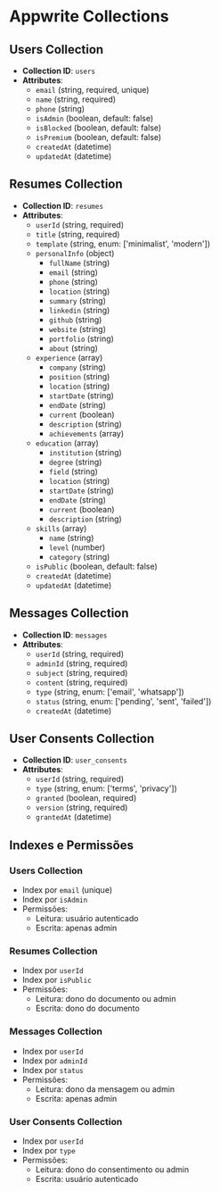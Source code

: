 # Appwrite Collections

## Users Collection
- **Collection ID**: `users`
- **Attributes**:
  - `email` (string, required, unique)
  - `name` (string, required)
  - `phone` (string)
  - `isAdmin` (boolean, default: false)
  - `isBlocked` (boolean, default: false)
  - `isPremium` (boolean, default: false)
  - `createdAt` (datetime)
  - `updatedAt` (datetime)

## Resumes Collection
- **Collection ID**: `resumes`
- **Attributes**:
  - `userId` (string, required)
  - `title` (string, required)
  - `template` (string, enum: ['minimalist', 'modern'])
  - `personalInfo` (object)
    - `fullName` (string)
    - `email` (string)
    - `phone` (string)
    - `location` (string)
    - `summary` (string)
    - `linkedin` (string)
    - `github` (string)
    - `website` (string)
    - `portfolio` (string)
    - `about` (string)
  - `experience` (array)
    - `company` (string)
    - `position` (string)
    - `location` (string)
    - `startDate` (string)
    - `endDate` (string)
    - `current` (boolean)
    - `description` (string)
    - `achievements` (array)
  - `education` (array)
    - `institution` (string)
    - `degree` (string)
    - `field` (string)
    - `location` (string)
    - `startDate` (string)
    - `endDate` (string)
    - `current` (boolean)
    - `description` (string)
  - `skills` (array)
    - `name` (string)
    - `level` (number)
    - `category` (string)
  - `isPublic` (boolean, default: false)
  - `createdAt` (datetime)
  - `updatedAt` (datetime)

## Messages Collection
- **Collection ID**: `messages`
- **Attributes**:
  - `userId` (string, required)
  - `adminId` (string, required)
  - `subject` (string, required)
  - `content` (string, required)
  - `type` (string, enum: ['email', 'whatsapp'])
  - `status` (string, enum: ['pending', 'sent', 'failed'])
  - `createdAt` (datetime)

## User Consents Collection
- **Collection ID**: `user_consents`
- **Attributes**:
  - `userId` (string, required)
  - `type` (string, enum: ['terms', 'privacy'])
  - `granted` (boolean, required)
  - `version` (string, required)
  - `grantedAt` (datetime)

## Indexes e Permissões

### Users Collection
- Index por `email` (unique)
- Index por `isAdmin`
- Permissões:
  - Leitura: usuário autenticado
  - Escrita: apenas admin

### Resumes Collection
- Index por `userId`
- Index por `isPublic`
- Permissões:
  - Leitura: dono do documento ou admin
  - Escrita: dono do documento

### Messages Collection
- Index por `userId`
- Index por `adminId`
- Index por `status`
- Permissões:
  - Leitura: dono da mensagem ou admin
  - Escrita: apenas admin

### User Consents Collection
- Index por `userId`
- Index por `type`
- Permissões:
  - Leitura: dono do consentimento ou admin
  - Escrita: usuário autenticado
